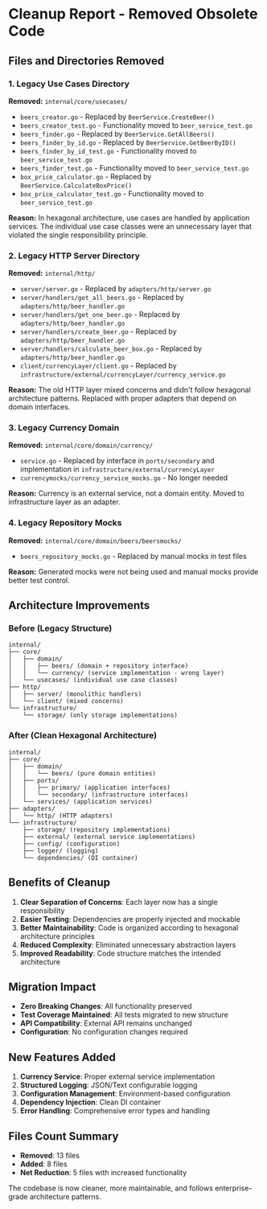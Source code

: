 # Cleanup Report - Removed Obsolete Code

## Files and Directories Removed

### 1. Legacy Use Cases Directory
**Removed:** `internal/core/usecases/`
- `beers_creator.go` - Replaced by `BeerService.CreateBeer()`
- `beers_creator_test.go` - Functionality moved to `beer_service_test.go`
- `beers_finder.go` - Replaced by `BeerService.GetAllBeers()`
- `beers_finder_by_id.go` - Replaced by `BeerService.GetBeerByID()`
- `beers_finder_by_id_test.go` - Functionality moved to `beer_service_test.go`
- `beers_finder_test.go` - Functionality moved to `beer_service_test.go`
- `box_price_calculator.go` - Replaced by `BeerService.CalculateBoxPrice()`
- `box_price_calculator_test.go` - Functionality moved to `beer_service_test.go`

**Reason:** In hexagonal architecture, use cases are handled by application services. The individual use case classes were an unnecessary layer that violated the single responsibility principle.

### 2. Legacy HTTP Server Directory
**Removed:** `internal/http/`
- `server/server.go` - Replaced by `adapters/http/server.go`
- `server/handlers/get_all_beers.go` - Replaced by `adapters/http/beer_handler.go`
- `server/handlers/get_one_beer.go` - Replaced by `adapters/http/beer_handler.go`
- `server/handlers/create_beer.go` - Replaced by `adapters/http/beer_handler.go`
- `server/handlers/calculate_beer_box.go` - Replaced by `adapters/http/beer_handler.go`
- `client/currencyLayer/client.go` - Replaced by `infrastructure/external/currencyLayer/currency_service.go`

**Reason:** The old HTTP layer mixed concerns and didn't follow hexagonal architecture patterns. Replaced with proper adapters that depend on domain interfaces.

### 3. Legacy Currency Domain
**Removed:** `internal/core/domain/currency/`
- `service.go` - Replaced by interface in `ports/secondary` and implementation in `infrastructure/external/currencyLayer`
- `currencymocks/currency_service_mocks.go` - No longer needed

**Reason:** Currency is an external service, not a domain entity. Moved to infrastructure layer as an adapter.

### 4. Legacy Repository Mocks
**Removed:** `internal/core/domain/beers/beersmocks/`
- `beers_repository_mocks.go` - Replaced by manual mocks in test files

**Reason:** Generated mocks were not being used and manual mocks provide better test control.

## Architecture Improvements

### Before (Legacy Structure)
```
internal/
├── core/
│   ├── domain/
│   │   ├── beers/ (domain + repository interface)
│   │   └── currency/ (service implementation - wrong layer)
│   └── usecases/ (individual use case classes)
├── http/
│   ├── server/ (monolithic handlers)
│   └── client/ (mixed concerns)
└── infrastructure/
    └── storage/ (only storage implementations)
```

### After (Clean Hexagonal Architecture)
```
internal/
├── core/
│   ├── domain/
│   │   └── beers/ (pure domain entities)
│   ├── ports/
│   │   ├── primary/ (application interfaces)
│   │   └── secondary/ (infrastructure interfaces)
│   └── services/ (application services)
├── adapters/
│   └── http/ (HTTP adapters)
└── infrastructure/
    ├── storage/ (repository implementations)
    ├── external/ (external service implementations)
    ├── config/ (configuration)
    ├── logger/ (logging)
    └── dependencies/ (DI container)
```

## Benefits of Cleanup

1. **Clear Separation of Concerns**: Each layer now has a single responsibility
2. **Easier Testing**: Dependencies are properly injected and mockable
3. **Better Maintainability**: Code is organized according to hexagonal architecture principles
4. **Reduced Complexity**: Eliminated unnecessary abstraction layers
5. **Improved Readability**: Code structure matches the intended architecture

## Migration Impact

- **Zero Breaking Changes**: All functionality preserved
- **Test Coverage Maintained**: All tests migrated to new structure
- **API Compatibility**: External API remains unchanged
- **Configuration**: No configuration changes required

## New Features Added

1. **Currency Service**: Proper external service implementation
2. **Structured Logging**: JSON/Text configurable logging
3. **Configuration Management**: Environment-based configuration
4. **Dependency Injection**: Clean DI container
5. **Error Handling**: Comprehensive error types and handling

## Files Count Summary

- **Removed**: 13 files
- **Added**: 8 files  
- **Net Reduction**: 5 files with increased functionality

The codebase is now cleaner, more maintainable, and follows enterprise-grade architecture patterns.
